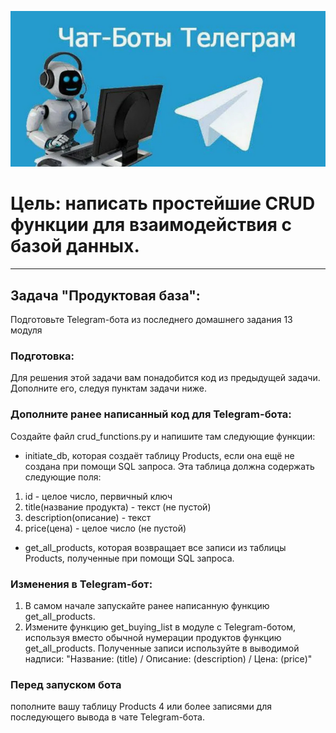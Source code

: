 ![Новая задача](images/ChatBotTelegram.jpg)

# **Цель: написать простейшие CRUD функции для взаимодействия с базой данных.**
___
## **Задача "Продуктовая база":**
Подготовьте Telegram-бота из последнего домашнего задания 13 модуля

### Подготовка:

Для решения этой задачи вам понадобится код из предыдущей задачи. Дополните его, следуя пунктам задачи ниже.

### Дополните ранее написанный код для Telegram-бота:

Создайте файл crud_functions.py и напишите там следующие функции:
- initiate_db, которая создаёт таблицу Products, если она ещё не создана при помощи SQL запроса. Эта таблица должна содержать следующие поля:
1. id - целое число, первичный ключ
2. title(название продукта) - текст (не пустой)
3. description(описание) - текст
4. price(цена) - целое число (не пустой)

- get_all_products, которая возвращает все записи из таблицы Products, полученные при помощи SQL запроса.

### Изменения в Telegram-бот:
1. В самом начале запускайте ранее написанную функцию get_all_products.
2. Измените функцию get_buying_list в модуле с Telegram-ботом, используя вместо обычной нумерации продуктов функцию get_all_products. Полученные записи используйте в выводимой надписи: "Название: (title) / Описание: (description) / Цена: (price)"

### Перед запуском бота 
пополните вашу таблицу Products 4 или более записями для последующего вывода в чате Telegram-бота.